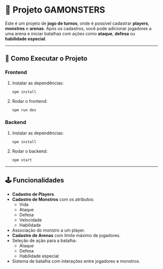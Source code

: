 # 🧩 Projeto GAMONSTERS

Este é um projeto de **jogo de turnos**, onde é possível cadastrar **players**, **monstros** e **arenas**. Após os cadastros, você pode adicionar jogadores a uma arena e iniciar batalhas com ações como **ataque**, **defesa** ou **habilidade especial**.

---

## 🚀 Como Executar o Projeto

### Frontend

1. Instalar as dependências:

    ```bash
    npm install
    ```

2. Rodar o frontend:

    ```bash
    npm run dev
    ```

### Backend

1. Instalar as dependências:

    ```bash
    npm install
    ```

2. Rodar o backend:

    ```bash
    npm start
    ```

---

## 🕹️ Funcionalidades

- **Cadastro de Players**.
- **Cadastro de Monstros** com os atributos:
  - Vida
  - Ataque
  - Defesa
  - Velocidade
  - Habilidade
- Associação do monstro a um player.
- **Cadastro de Arenas** com limite máximo de jogadores.
- Seleção de ação para a batalha:
  - Ataque
  - Defesa
  - Habilidade especial
- Sistema de batalha com interações entre jogadores e monstros.
